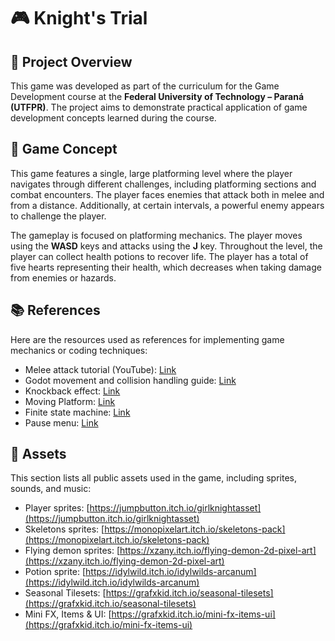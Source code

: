 # 🎮 Knight's Trial

## 📝 Project Overview
This game was developed as part of the curriculum for the Game Development course at the **Federal University of Technology – Paraná (UTFPR)**. The project aims to demonstrate practical application of game development concepts learned during the course.

## 🚀 Game Concept
This game features a single, large platforming level where the player navigates through different challenges, including platforming sections and combat encounters. The player faces enemies that attack both in melee and from a distance. Additionally, at certain intervals, a powerful enemy appears to challenge the player.  

The gameplay is focused on platforming mechanics. The player moves using the **WASD** keys and attacks using the **J** key. Throughout the level, the player can collect health potions to recover life. The player has a total of five hearts representing their health, which decreases when taking damage from enemies or hazards.


## 📚 References
Here are the resources used as references for implementing game mechanics or coding techniques:

- Melee attack tutorial (YouTube): [Link](https://www.youtube.com/watch?v=O5SUXhgpsvU)
- Godot movement and collision handling guide: [Link](https://docs.godotengine.org/en/stable/tutorials/physics/using_character_body_2d.html)
- Knockback effect: [Link](https://www.youtube.com/watch?v=Pi84AhGy7WM&list=PL-oJEh-N3A3SOPWuMuulbnJv0BFgvBnVG&index=10)
- Moving Platform: [Link](https://www.youtube.com/watch?v=JfgKYUgDpLE&list=PL-oJEh-N3A3SOPWuMuulbnJv0BFgvBnVG&index=6)
- Finite state machine: [Link](https://www.gdquest.com/tutorial/godot/design-patterns/finite-state-machine/)
- Pause menu: [Link](https://www.youtube.com/watch?v=H8CAw_omDvQ&list=PL-oJEh-N3A3SOPWuMuulbnJv0BFgvBnVG&index=25)

## 🎨 Assets
This section lists all public assets used in the game, including sprites, sounds, and music:

- Player sprites: [https://jumpbutton.itch.io/girlknightasset](https://jumpbutton.itch.io/girlknightasset)
- Skeletons sprites: [https://monopixelart.itch.io/skeletons-pack](https://monopixelart.itch.io/skeletons-pack)
- Flying demon sprites: [https://xzany.itch.io/flying-demon-2d-pixel-art](https://xzany.itch.io/flying-demon-2d-pixel-art)
- Potion sprite: [https://idylwild.itch.io/idylwilds-arcanum](https://idylwild.itch.io/idylwilds-arcanum)
- Seasonal Tilesets: [https://grafxkid.itch.io/seasonal-tilesets](https://grafxkid.itch.io/seasonal-tilesets)
- Mini FX, Items & UI: [https://grafxkid.itch.io/mini-fx-items-ui](https://grafxkid.itch.io/mini-fx-items-ui)
